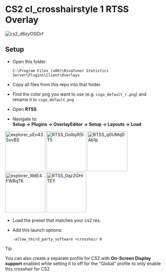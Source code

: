# CS2 cl_crosshairstyle 1 RTSS Overlay
![cs2_d6zyOSlDrf](https://github.com/user-attachments/assets/d9da1197-8ca9-4cfa-8286-29dda8b134b4)

## Setup

- Open this folder:  
  ```
  C:\Program Files (x86)\RivaTuner Statistics Server\Plugins\Client\Overlays
  ```
- Copy all files from this repo into that folder.

- Find the color png you want to use (e.g. `csgo_default_r.png`) and rename it to `csgo_default.png`

- Open **RTSS**.

- Navigate to:  
  **Setup → Plugins → OverlayEditor → Setup → Layouts → Load**
<img width="128" height="128" alt="explorer_oEn43SovBS" src="https://github.com/user-attachments/assets/3b29b622-6af1-4022-a004-92e3d985db9d" />
<img width="128" height="128" alt="RTSS_GoIbyR5lT5" src="https://github.com/user-attachments/assets/c5c4ed67-3e41-4d4b-9f3f-f8588a1c58d0" />
<img width="128" height="128" alt="RTSS_q0UMqDAb1p" src="https://github.com/user-attachments/assets/1d5e98f5-2c3d-464d-8599-6941fed1d6b4" />
<img width="128" height="128" alt="explorer_WdE4FWRqTK" src="https://github.com/user-attachments/assets/900a68c3-1771-4e8c-9f21-875fdc68b333" />
<img width="128" height="128" alt="RTSS_0qz2GHlTEY" src="https://github.com/user-attachments/assets/ff4bcafc-20e4-44dd-91ab-09ed5b9382f6" />

- Load the preset that matches your cs2 res.

- Add this launch options:  
  ```
  -allow_third_party_software +crosshair 0
  ```

> [!TIP]
> You can also create a separate profile for CS2 with **On-Screen Display support** enabled while setting it to off for the "Global" profile to only enable this crosshair for CS2
